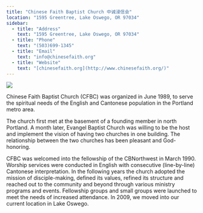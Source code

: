```yaml
---
title: "Chinese Faith Baptist Church 中诚浸信会"
location: "1595 Greentree, Lake Oswego, OR 97034"
sidebar:
  - title: "Address"
    text: "1595 Greentree, Lake Oswego, OR 97034"
  - title: "Phone"
    text: "(503)699-1345"
  - title: "Email"
    text: "info@chinesefaith.org"
  - title: "Website"
    text: "[chinesefaith.org](http://www.chinesefaith.org/)"
---
```


![](https://res.cloudinary.com/dhngj18do/image/upload/f_auto,q_auto/v1/images/communities/faithbaptist)

Chinese Faith Baptist Church (CFBC) was organized in June 1989, to serve the spiritual needs of the English and Cantonese population in the Portland metro area.

The church first met at the basement of a founding member in north Portland. A month later, Evangel Baptist Church was willing to be the host and implement the vision of having two churches in one building. The relationship between the two churches has been pleasant and God-honoring.

CFBC was welcomed into the fellowship of the CBNorthwest in March 1990. Worship services were conducted in English with consecutive (line-by-line) Cantonese interpretation. In the following years the church adopted the mission of disciple-making, defined its values, refined its structure and reached out to the community and beyond through various ministry programs and events. Fellowship groups and small groups were launched to meet the needs of increased attendance. In 2009, we moved into our current location in Lake Oswego.
